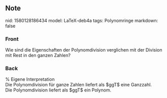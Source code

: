 ## Note
nid: 1580128186434
model: LaTeX-deb4a
tags: Polynomringe
markdown: false

### Front
Wie sind die Eigenschaften der Polynomdivision verglichen mit der Division mit Rest in den ganzen Zahlen?

### Back
<div>
  % Eigene Interpretation
</div>Die Polynomdivision für ganze Zahlen liefert als $ggT$ eine
Ganzzahl.
<div>
  Die Polynomdivision liefert als $ggT$ ein Polynom.
</div>
